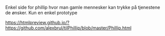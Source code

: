 Enkel side for phillip hvor man gamle mennesker kan trykke på tjenestene de ønsker. Kun en enkel prototype

https://htmlpreview.github.io/?https://github.com/alexbrul/tilPhillip/blob/master/Phillip.html
